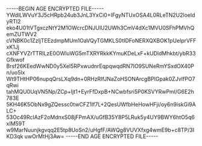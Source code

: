 -----BEGIN AGE ENCRYPTED FILE-----
YWdlLWVuY3J5cHRpb24ub3JnL3YxCi0+IFgyNTUxOSA4L0RLeTN2U2loeldyRTI2
eko4U01tVTgxczNtY2M1OWcrcDNJUlU2UWh3CmV4dXc1MVU0SFhPMVhQemZUTWV2
cVNBK0c1ZzljTEEzdmpMUm1OaVQyTGMKLS0tIDFoNERXQXBOK1pUelprVFFxK1Jj
cXNFYVZrTTRlLzE0OWluWG5mTXRYRkkKYmuKDeLxF+kUDldMhkbt/ybR33Gfkwof
Brsf26KEedWwND0y5Xel5RPxwudnrEqpqwqdRN7IO9SUNeRmYSxdOX40Pn/uo5lx
Wt9THtHP06nupqQrsLXq9dn+0RHzRIfJNaZoHSONArcgBPIGpak0ZJvIfPO7qRwi
tahMQU0UqVN5Np/ZCp+Ijt1+EyrFfDxpB+NCwbfsri5P0KSVYRwPml/G6E2h783E
5KH46K5ObNx9gZQessc0twCFZ1lf7L+2QesUWfbHeHowHFji/oy6n9iskGi9ALC+
53Oc49RcIAzF2oMdnxS08jFPmAX/uGfB35Y8P5LRuk5y4UY9BWY6htO5q6xIM59T
w9MarNuunjkgvqq2E5tp8UoSn2/uHgfF/AWQg8VUVXfxg4wmE9b+c8TP/3IKD3qk
uwOrMtHj3Aw=
-----END AGE ENCRYPTED FILE-----
